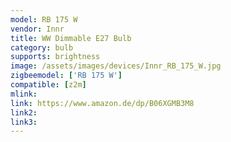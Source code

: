 ```yaml
---
model: RB 175 W
vendor: Innr
title: WW Dimmable E27 Bulb
category: bulb
supports: brightness
image: /assets/images/devices/Innr_RB_175_W.jpg
zigbeemodel: ['RB 175 W']
compatible: [z2m]
mlink: 
link: https://www.amazon.de/dp/B06XGMB3M8
link2: 
link3: 
---
```

